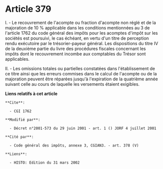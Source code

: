 # Article 379

I. - Le recouvrement de l'acompte ou fraction d'acompte non réglé et de la majoration de 10 % applicable dans les conditions
mentionnées au 3 de l'article 1762 du code général des impôts pour les acomptes d'impôt sur les sociétés est poursuivi, le
cas échéant, en vertu d'un titre de perception rendu exécutoire par le trésorier-payeur général. Les dispositions du titre IV
de la deuxième partie du livre des procédures fiscales concernant les impôts dont le recouvrement incombe aux comptables du
Trésor sont applicables.

II. - Les omissions totales ou partielles constatées dans l'établissement de ce titre ainsi que les erreurs commises dans le
calcul de l'acompte ou de la majoration peuvent être réparées jusqu'à l'expiration de la quatrième année suivant celle au
cours de laquelle les versements étaient exigibles.

**Liens relatifs à cet article**

	**Cite**:

	  - CGI 1762

	**Modifié par**:

	  - Décret n°2001-573 du 29 juin 2001 - art. 1 () JORF 4 juillet 2001

	**Cité par**:

	  - Code général des impôts, annexe 3, CGIAN3. - art. 378 (V)

	**Liens**:

	  - HISTO: Edition du 31 mars 2002
